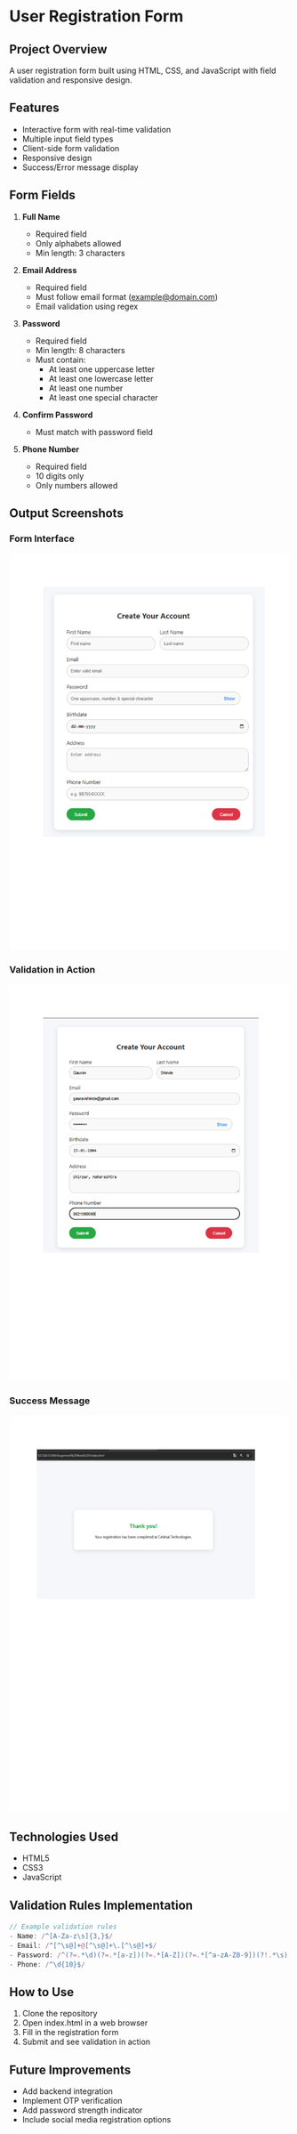 # User Registration Form

## Project Overview
A user registration form built using HTML, CSS, and JavaScript with field validation and responsive design.

## Features
- Interactive form with real-time validation
- Multiple input field types
- Client-side form validation
- Responsive design
- Success/Error message display

## Form Fields
1. **Full Name**
   - Required field
   - Only alphabets allowed
   - Min length: 3 characters

2. **Email Address**
   - Required field
   - Must follow email format (example@domain.com)
   - Email validation using regex

3. **Password**
   - Required field
   - Min length: 8 characters
   - Must contain:
     - At least one uppercase letter
     - At least one lowercase letter
     - At least one number
     - At least one special character

4. **Confirm Password**
   - Must match with password field

5. **Phone Number**
   - Required field
   - 10 digits only
   - Only numbers allowed

## Output Screenshots

### Form Interface
![Form Interface](./assignment-1%20img/Doc1_page-0001.jpg)

### Validation in Action 
![Validation Example](./assignment-1%20img/Doc1_page-0002.jpg)

### Success Message
![Success Message](./assignment-1%20img/Doc1_page-0003.jpg)



## Technologies Used
- HTML5
- CSS3
- JavaScript


## Validation Rules Implementation
```javascript
// Example validation rules
- Name: /^[A-Za-z\s]{3,}$/
- Email: /^[^\s@]+@[^\s@]+\.[^\s@]+$/
- Password: /^(?=.*\d)(?=.*[a-z])(?=.*[A-Z])(?=.*[^a-zA-Z0-9])(?!.*\s).{8,}$/
- Phone: /^\d{10}$/
```

## How to Use
1. Clone the repository
2. Open index.html in a web browser
3. Fill in the registration form
4. Submit and see validation in action

## Future Improvements
- Add backend integration
- Implement OTP verification
- Add password strength indicator
- Include social media registration options
